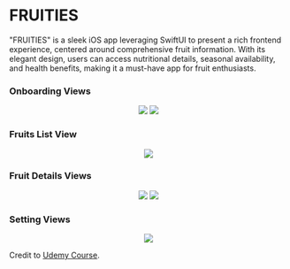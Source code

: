 # FRUITIES

"FRUITIES" is a sleek iOS app leveraging SwiftUI to present a rich frontend experience, centered around comprehensive fruit information. With its elegant design, users can access nutritional details, seasonal availability, and health benefits, making it a must-have app for fruit enthusiasts.
<br>

### Onboarding Views

<p align="center">
  <img src="https://github.com/DustinTrinh/iOS_Applications_Completion/tree/main/Fruits/DemoImg/intro1.png" />
  <img src="https://github.com/DustinTrinh/iOS_Applications_Completion/tree/main/Fruits/DemoImg/intro2.png" />
</p>

### Fruits List View

<p align="center">
  <img src="https://github.com/DustinTrinh/iOS_Applications_Completion/tree/main/Fruits/DemoImg/fruitsList.png" />
</p>

### Fruit Details Views

<p align="center">
  <img src="https://github.com/DustinTrinh/iOS_Applications_Completion/tree/main/Fruits/DemoImg/fruitDetail.png" />
  <img src="https://github.com/DustinTrinh/iOS_Applications_Completion/tree/main/Fruits/DemoImg/fruitDetail2.png" />
</p>

### Setting Views

<p align="center">
  <img src="https://github.com/DustinTrinh/iOS_Applications_Completion/tree/main/Fruits/DemoImg/settings.png" />
</p>


Credit to [Udemy Course](https://www.udemy.com/course/swiftui-masterclass-course-ios-development-with-swift/).
